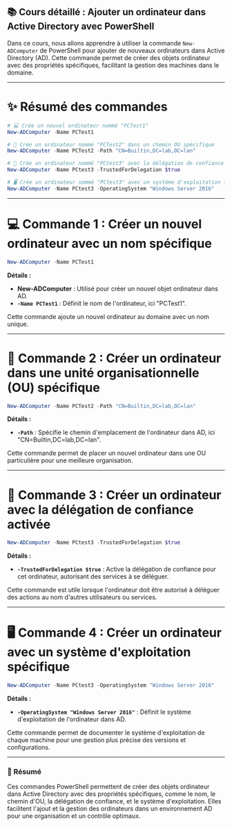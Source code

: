## 📚 Cours détaillé : Ajouter un ordinateur dans Active Directory avec PowerShell

Dans ce cours, nous allons apprendre à utiliser la commande `New-ADComputer` de PowerShell pour ajouter de nouveaux ordinateurs dans Active Directory (AD). Cette commande permet de créer des objets ordinateur avec des propriétés spécifiques, facilitant la gestion des machines dans le domaine.

---

# ✨ Résumé des commandes

```powershell
# 💻 Crée un nouvel ordinateur nommé "PCTest1"
New-ADComputer -Name PCTest1

# 📂 Crée un ordinateur nommé "PCTest2" dans un chemin OU spécifique
New-ADComputer -Name PCTest2 -Path "CN=Builtin,DC=lab,DC=lan"

# 🔐 Crée un ordinateur nommé "PCtest3" avec la délégation de confiance activée
New-ADComputer -Name PCtest3 -TrustedForDelegation $true

# 🖥️ Crée un ordinateur nommé "PCtest3" avec un système d'exploitation spécifié
New-ADComputer -Name PCtest3 -OperatingSystem "Windows Server 2016"
```

---

# 💻 Commande 1 : Créer un nouvel ordinateur avec un nom spécifique

```powershell
New-ADComputer -Name PCTest1
```

**Détails :**
- **New-ADComputer** : Utilisé pour créer un nouvel objet ordinateur dans AD.
- **`-Name PCTest1`** : Définit le nom de l'ordinateur, ici "PCTest1".

Cette commande ajoute un nouvel ordinateur au domaine avec un nom unique.

---

# 📂 Commande 2 : Créer un ordinateur dans une unité organisationnelle (OU) spécifique

```powershell
New-ADComputer -Name PCTest2 -Path "CN=Builtin,DC=lab,DC=lan"
```

**Détails :**
- **`-Path`** : Spécifie le chemin d'emplacement de l'ordinateur dans AD, ici "CN=Builtin,DC=lab,DC=lan".

Cette commande permet de placer un nouvel ordinateur dans une OU particulière pour une meilleure organisation.

---

# 🔐 Commande 3 : Créer un ordinateur avec la délégation de confiance activée

```powershell
New-ADComputer -Name PCtest3 -TrustedForDelegation $true
```

**Détails :**
- **`-TrustedForDelegation $true`** : Active la délégation de confiance pour cet ordinateur, autorisant des services à se déléguer.

Cette commande est utile lorsque l'ordinateur doit être autorisé à déléguer des actions au nom d'autres utilisateurs ou services.

---

# 🖥️ Commande 4 : Créer un ordinateur avec un système d'exploitation spécifique

```powershell
New-ADComputer -Name PCtest3 -OperatingSystem "Windows Server 2016"
```

**Détails :**
- **`-OperatingSystem "Windows Server 2016"`** : Définit le système d'exploitation de l'ordinateur dans AD.

Cette commande permet de documenter le système d'exploitation de chaque machine pour une gestion plus précise des versions et configurations.

---

### 📝 Résumé

Ces commandes PowerShell permettent de créer des objets ordinateur dans Active Directory avec des propriétés spécifiques, comme le nom, le chemin d'OU, la délégation de confiance, et le système d'exploitation. Elles facilitent l'ajout et la gestion des ordinateurs dans un environnement AD pour une organisation et un contrôle optimaux.
